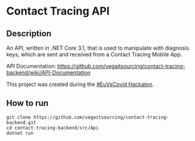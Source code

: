 # Contact Tracing API

## Description

An API, written in .NET Core 3.1, that is used to manipulate with diagnosis keys, which are sent and received from a Contact Tracing Mobile App.

API Documentation: https://github.com/vegaitsourcing/contact-tracing-backend/wiki/API-Documentation

This project was created during the [#EuVsCovid Hackaton](https://euvsvirus.org/).

## How to run
```batch
git clone https://github.com/vegaitsourcing/contact-tracing-backend.git
cd contact-tracing-backend/src/Api
dotnet run
```
